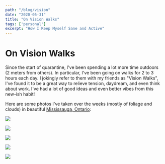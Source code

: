 ```yaml
---
path: "/blog/vision"
date: "2020-05-31"
title: "On Vision Walks"
tags: ['personal']
excerpt: "How I Keep Myself Sane and Active"
---
```


# On Vision Walks

Since the start of quarantine, I've been spending a lot more time outdoors (2 meters from others). In particular, I've been
going on walks for 2 to 3 hours each day. I jokingly refer to them with my friends as "Vision Walks", I've found it to be a great way to relieve tension, daydream, and even think
about work. I've had a lot of good ideas and even better vibes from this new-ish habit!

Here are some photos I've taken over the weeks (mostly of foliage and clouds) in beautiful
[Mississauga, Ontario](/blog/things):

![](https://i.imgur.com/oixrY8n.jpg)

![](https://i.imgur.com/UCkc8xF.jpg)

![](https://i.imgur.com/zimXeWe.jpg)

![](https://i.imgur.com/feBwJ65.jpg)

![](https://i.imgur.com/gbp4I9Z.jpg)